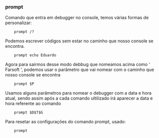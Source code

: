
### prompt

Comando que entra em debugger no console, temos várias formas de personalizar:

		prompt /?
Podemos escrever códigos sem estar no caminho que nosso console se encontra.

		prompt echo Eduardo
Agora para sairmos desse modo debbug que nomeamos acima como ' Farsoft ', podemos usar o parâmetro que vai nomear com o caminho que nosso console se encontra

		prompt $P
Usamos alguns parâmetros para nomear o debugger com a data e hora atual, sendo assim após a cada comando ultilizado irá aparecer a data e hora referente ao comando

		prompt $D$T$G
Para resetar as configurações do comando prompt, usado:

		prompt